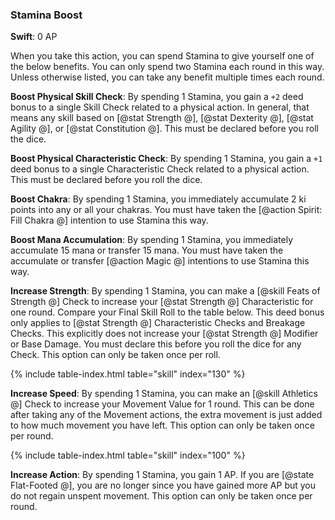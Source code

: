 ### Stamina Boost
**Swift**: 0 AP

When you take this action, you can spend Stamina to give yourself one of the below benefits. You can only spend two Stamina each round in this way. Unless otherwise listed, you can take any benefit multiple times each round.

**Boost Physical Skill Check**: By spending 1 Stamina, you gain a `+2` deed bonus to a single Skill Check related to a physical action. In general, that means any skill based on [@stat Strength @], [@stat Dexterity @], [@stat Agility @], or [@stat Constitution @]. This must be declared before you roll the dice.

**Boost Physical Characteristic Check**: By spending 1 Stamina, you gain a `+1` deed bonus to a single Characteristic Check related to a physical action. This must be declared before you roll the dice.

**Boost Chakra**: By spending 1 Stamina, you immediately accumulate 2 ki points into any or all your chakras. You must have taken the [@action Spirit: Fill Chakra @] intention to use Stamina this way.

**Boost Mana Accumulation**: By spending 1 Stamina, you immediately accumulate 15 mana or transfer 15 mana. You must have taken the accumulate or transfer [@action Magic @] intentions to use Stamina this way.

**Increase Strength**: By spending 1 Stamina, you can make a [@skill Feats of Strength @] Check to increase your [@stat Strength @] Characteristic for one round. Compare your Final Skill Roll to the table below. This deed bonus only applies to [@stat Strength @] Characteristic Checks and Breakage Checks. This explicitly does not increase your [@stat Strength @] Modifier or Base Damage. You must declare this before you roll the dice for any Check. This option can only be taken once per roll.

{% include table-index.html table="skill" index="130" %}

**Increase Speed**: By spending 1 Stamina, you can make an [@skill Athletics @] Check to increase your Movement Value for 1 round. This can be done after taking any of the Movement actions, the extra movement is just added to how much movement you have left. This option can only be taken once per round.

{% include table-index.html table="skill" index="100" %}

**Increase Action**: By spending 1 Stamina, you gain 1 AP. If you are [@state Flat-Footed @], you are no longer since you have gained more AP but you do not regain unspent movement. This option can only be taken once per round.